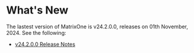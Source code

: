 # **What's New**

The lastest version of MatrixOne is v24.2.0.0, releases on 01th November, 2024. See the following:

* [v24.2.0.0 Release Notes](../Release-Notes/v24.2.0.0.md)
